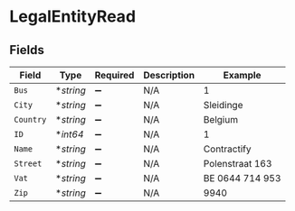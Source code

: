 # LegalEntityRead


## Fields

| Field              | Type               | Required           | Description        | Example            |
| ------------------ | ------------------ | ------------------ | ------------------ | ------------------ |
| `Bus`              | **string*          | :heavy_minus_sign: | N/A                | 1                  |
| `City`             | **string*          | :heavy_minus_sign: | N/A                | Sleidinge          |
| `Country`          | **string*          | :heavy_minus_sign: | N/A                | Belgium            |
| `ID`               | **int64*           | :heavy_minus_sign: | N/A                | 1                  |
| `Name`             | **string*          | :heavy_minus_sign: | N/A                | Contractify        |
| `Street`           | **string*          | :heavy_minus_sign: | N/A                | Polenstraat 163    |
| `Vat`              | **string*          | :heavy_minus_sign: | N/A                | BE 0644 714 953    |
| `Zip`              | **string*          | :heavy_minus_sign: | N/A                | 9940               |